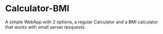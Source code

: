 # Calculator-BMI
A simple WebApp with 2 options, a regular Calculator and a BMI calculator that works with small server resquests. 

